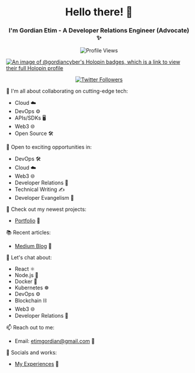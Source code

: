 <h1 align="center">Hello there! 👋</h1>
<h3 align="center">I'm Gordian Etim - A Developer Relations Engineer (Advocate) ✨</h3>

<p align="center">
  <img src="https://komarev.com/ghpvc/?username=gordiancyber&label=Profile%20views&color=0e75b6&style=flat" alt="Profile Views">
</p>

[![An image of @gordiancyber's Holopin badges, which is a link to view their full Holopin profile](https://holopin.me/gordiancyber)](https://holopin.io/@gordiancyber)<p align="center">
  <a href="https://twitter.com/heygordian" target="blank">
    <img src="https://img.shields.io/twitter/follow/heygordian?logo=twitter&style=for-the-badge" alt="Twitter Followers">
  </a>
</p>

🔭 I'm all about collaborating on cutting-edge tech:
   - Cloud ☁️
   - DevOps ⚙️
   - APIs/SDKs 🖥️
   - Web3 🌐
   - Open Source 🛠️

🤝 Open to exciting opportunities in:
   - DevOps 🛠️
   - Cloud ☁️
   - Web3 🌐
   - Developer Relations 🤝
   - Technical Writing ✍️
   - Developer Evangelism 🚀

🌱 Check out my newest projects:
   - [Portfolio](https://linktr.ee/heygordian) 📂

📚 Recent articles:
   - [Medium Blog](https://medium.com/@gordianetim) 📝

💬 Let's chat about:
   - React ⚛️
   - Node.js 🚀
   - Docker 🐳
   - Kubernetes ☸️
   - DevOps ⚙️
   - Blockchain ⛓️
   - Web3 🌐
   - Developer Relations 🤝

📫 Reach out to me:
   - Email: etimgordian@gmail.com 📧

🚀 Socials and works:
   - [My Experiences](https://linktr.ee/heygordian) 💼



